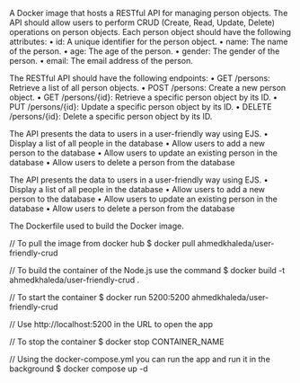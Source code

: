 A Docker image that hosts a RESTful API for managing person objects. 
The API should allow users to perform CRUD (Create, Read, Update, Delete) operations on person objects.
Each person object should have the following attributes:
• id: A unique identifier for the person object.
• name: The name of the person.
• age: The age of the person.
• gender: The gender of the person.
• email: The email address of the person.

The RESTful API should have the following endpoints:
• GET /persons: Retrieve a list of all person objects.
• POST /persons: Create a new person object.
• GET /persons/{id}: Retrieve a specific person object by its ID.
• PUT /persons/{id}: Update a specific person object by its ID.
• DELETE /persons/{id}: Delete a specific person object by its ID.

The API presents the data to users in a user-friendly way using EJS.
• Display a list of all people in the database
• Allow users to add a new person to the database
• Allow users to update an existing person in the database
• Allow users to delete a person from the database


The API presents the data to users in a user-friendly way using EJS.
• Display a list of all people in the database
• Allow users to add a new person to the database
• Allow users to update an existing person in the database
• Allow users to delete a person from the database

The Dockerfile used to build the Docker image.

// To pull the image from docker hub
$ docker pull ahmedkhaleda/user-friendly-crud

// To build the container of the Node.js use the command
$ docker build -t ahmedkhaleda/user-friendly-crud .

// To start the container
$ docker run 5200:5200 ahmedkhaleda/user-friendly-crud

// Use http://localhost:5200 in the URL to open the app 

// To stop the container
$ docker stop CONTAINER_NAME

// Using the docker-compose.yml you can run the app and run it in the background
$ docker compose up -d
